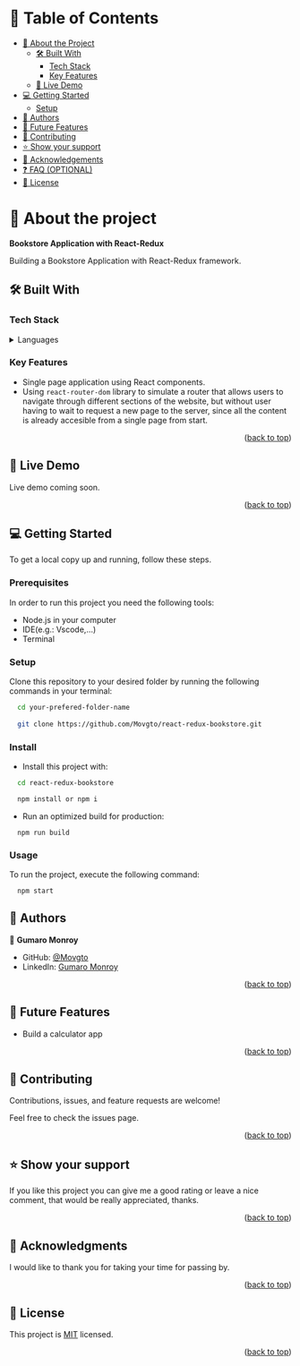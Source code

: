 <a name="readme-top"></a>

# 📗 Table of Contents

- [📖 About the Project](#about-project)
  - [🛠 Built With](#built-with)
    - [Tech Stack](#tech-stack)
    - [Key Features](#key-features)
  - [🚀 Live Demo](#live-demo)
- [💻 Getting Started](#getting-started)
  - [Setup](#setup)
- [👥 Authors](#authors)
- [🔭 Future Features](#future-features)
- [🤝 Contributing](#contributing)
- [⭐️ Show your support](#support)
- [🙏 Acknowledgements](#acknowledgements)
- [❓ FAQ (OPTIONAL)](#faq)
- [📝 License](#license)

# 📖 About the project <a name="about-project"></a>

**Bookstore Application with React-Redux**
 
Building a Bookstore Application with React-Redux framework.

## 🛠 Built With <a name="built-with"></a>

### Tech Stack <a name="tech-stack"></a>

<details>
  <summary>Languages</summary>
  <ul>
    <li>HTML</li>
    <li>JSX</li>
    <li>CSS</li>
    <li>JavaScript</li>
  </ul>
</details>

### Key Features <a name="key-features"></a>

- Single page application using React components.
- Using `react-router-dom` library to simulate a router that allows users to navigate through different sections of the website, but without user having to wait to request a new page to the server, since all the content is already accesible from a single page from start.

<p align="right">(<a href="#readme-top">back to top</a>)</p>

## 🚀 Live Demo <a name="live-demo"></a>

Live demo coming soon.

<p align="right">(<a href="#readme-top">back to top</a>)</p>

## 💻 Getting Started <a name="getting-started"></a>

To get a local copy up and running, follow these steps.

### Prerequisites

In order to run this project you need the following tools:
- Node.js in your computer
- IDE(e.g.: Vscode,...)
- Terminal

### Setup

Clone this repository to your desired folder by running the following commands in your terminal:

```sh
  cd your-prefered-folder-name
  
  git clone https://github.com/Movgto/react-redux-bookstore.git
```

### Install

- Install this project with:

```sh
  cd react-redux-bookstore

  npm install or npm i
```

- Run an optimized build for production:
```
  npm run build
```

### Usage

To run the project, execute the following command:

```
  npm start

```

## 👥 Authors <a name="authors"></a>

👤 **Gumaro Monroy**

- GitHub: [@Movgto](https://github.com/Movgto)
- LinkedIn: [Gumaro Monroy](https://www.linkedin.com/in/gumaro-monroy-vazquez-1705aa165/)

<p align="right">(<a href="#readme-top">back to top</a>)</p>


## 🔭 Future Features <a name="future-features"></a>

- Build a calculator app

<p align="right">(<a href="#readme-top">back to top</a>)</p>

## 🤝 Contributing <a name="contributing"></a>

Contributions, issues, and feature requests are welcome!

Feel free to check the issues page.

<p align="right">(<a href="#readme-top">back to top</a>)</p>

## ⭐️ Show your support <a name="support"></a>

If you like this project you can give me a good rating or leave a nice comment, that would be really appreciated, thanks.

<p align="right">(<a href="#readme-top">back to top</a>)</p>

## 🙏 Acknowledgments <a name="acknowledgements"></a>

I would like to thank you for taking your time for passing by.

<p align="right">(<a href="#readme-top">back to top</a>)</p>

## 📝 License <a name="license"></a>

This project is [MIT](./LICENSE) licensed.

<p align="right">(<a href="#readme-top">back to top</a>)</p>